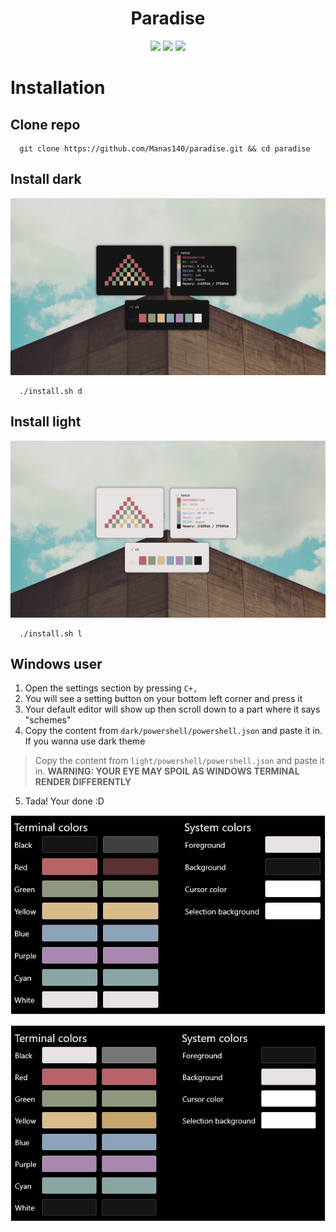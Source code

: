 <h1 align="center">Paradise</h1>

<p align="center">
    <a href="https://github.com/Manas140/paradise/stargazers"><img src="https://img.shields.io/github/stars/Manas140/paradise?colorA=151515&colorB=B66467&style=for-the-badge&logo=starship"></a>
    <a href="https://github.com/Manas140/paradise/issues"><img src="https://img.shields.io/github/issues/Manas140/paradise?colorA=151515&colorB=8C977D&style=for-the-badge&logo=bugatti"></a>
    <a href="https://github.com/Manas140/paradise/network/members"><img src="https://img.shields.io/github/forks/Manas140/paradise?colorA=151515&colorB=D9BC8C&style=for-the-badge&logo=github"></a>
</p>

# Installation
## Clone repo

```
  git clone https://github.com/Manas140/paradise.git && cd paradise
```
## Install dark
<p align="center">
  <img src="./paradise-dark.png">
</p>

```
  ./install.sh d
```
## Install light
<p align="center">
  <img src="./paradise-light.png">
</p>

```
  ./install.sh l
```

## Windows user
1. Open the settings section by pressing `C+,`
2. You will see a setting button on your bottom left corner and press it
3. Your default editor will show up then scroll down to a part where it says "schemes"
4. Copy the content from `dark/powershell/powershell.json` and paste it in. If you wanna use dark theme
  > Copy the content from `light/powershell/powershell.json` and paste it in. **WARNING: YOUR EYE MAY SPOIL AS WINDOWS TERMINAL RENDER DIFFERENTLY**
5. Tada! Your done :D

<p align="center">
  <img src="./paradise-powershell_dark.png">
</p>

<p align="center">
  <img src="./paradise-powershell_light.png">
</p>
